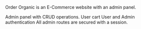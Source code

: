 Order Organic is an E-Commerce website with an admin panel.

Admin panel with CRUD operations.
User cart
User and Admin authentication
All admin routes are secured with a session.
